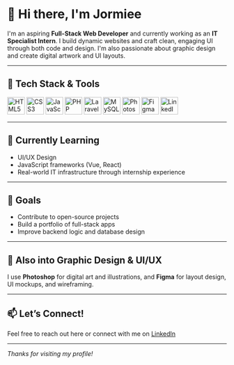 # 👋 Hi there, I'm Jormiee

I'm an aspiring **Full-Stack Web Developer** and currently working as an **IT Specialist Intern**. I build dynamic websites and craft clean, engaging UI through both code and design. I'm also passionate about graphic design and create digital artwork and UI layouts.

---

## 🧰 Tech Stack & Tools

<p align="left">
  <img src="https://cdn.jsdelivr.net/gh/devicons/devicon/icons/html5/html5-original.svg" width="40" alt="HTML5"/>
  <img src="https://cdn.jsdelivr.net/gh/devicons/devicon/icons/css3/css3-original.svg" width="40" alt="CSS3"/>
  <img src="https://cdn.jsdelivr.net/gh/devicons/devicon/icons/javascript/javascript-original.svg" width="40" alt="JavaScript"/>
  <img src="https://cdn.jsdelivr.net/gh/devicons/devicon/icons/php/php-original.svg" width="40" alt="PHP"/>
  <img src="https://laravel.com/img/logomark.min.svg" width="40" alt="Laravel"/>
  <img src="https://cdn.jsdelivr.net/gh/devicons/devicon/icons/mysql/mysql-original.svg" width="40" alt="MySQL"/>
  <img src="https://cdn.jsdelivr.net/gh/devicons/devicon/icons/photoshop/photoshop-line.svg" width="40" alt="Photoshop"/>
  <img src="https://cdn.jsdelivr.net/gh/devicons/devicon/icons/figma/figma-original.svg" width="40" alt="Figma"/>
  <a href="https://www.linkedin.com/in/YOUR-LINKEDIN-HERE" target="_blank">
    <img src="https://cdn.jsdelivr.net/gh/devicons/devicon/icons/linkedin/linkedin-original.svg" width="40" alt="LinkedIn"/>
  </a>
</p>

---

## 🌱 Currently Learning

- UI/UX Design
- JavaScript frameworks (Vue, React)  
- Real-world IT infrastructure through internship experience

---

## 🎯 Goals

- Contribute to open-source projects  
- Build a portfolio of full-stack apps  
- Improve backend logic and database design

---

## 🎨 Also into Graphic Design & UI/UX

I use **Photoshop** for digital art and illustrations, and **Figma** for layout design, UI mockups, and wireframing.

---

## 📫 Let’s Connect!

Feel free to reach out here or connect with me on [LinkedIn](www.linkedin.com/in/jormielagua)

---

_Thanks for visiting my profile!_
